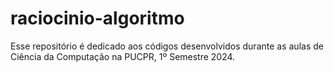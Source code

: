 # raciocinio-algoritmo

Esse repositório é dedicado aos códigos desenvolvidos durante as aulas de Ciência da Computação na PUCPR, 1º Semestre 2024.
